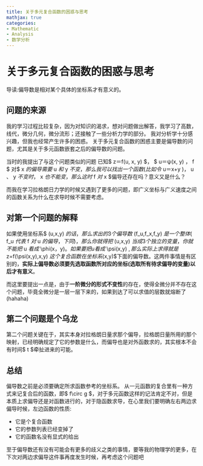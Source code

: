 ```yaml
---
title: 关于多元复合函数的困惑与思考
mathjax: true
categories:
- Mathematic
- Analysis
- 数学分析
---
```


# 关于多元复合函数的困惑与思考
导读:偏导数是相对某个具体的坐标系才有意义的。

<!--more-->
## 问题的来源
我的学习过程比较复杂，因为对知识的渴求，想对问题做出解答，我学习了高数，线代，微分几何，微分流形；还接触了一些分析力学的部分。
我对分析学十分感兴趣，但我也经常产生许多的困惑。
关于多元复合函数的困惑主要是偏导数的问题，尤其是关于多元函数嵌套之后的偏导数的问题。

当时的我提出了与这个问题类似的问题
已知$ z＝f(u, x, y) $， $ u＝ψ(x, y) $，$ f $ 对$ x $的偏导需要$ u $和$ y $不变，那么我可以找出一个函数(比如令$ u＝x+y $)，$ u $、$ y $不变时，$ x $也不能变，那么这时$ f $对$ x $偏导还存在吗？意义又是什么？

而我在学习拉格朗日力学的时候又遇到了更多的问题，即广义坐标与广义速度之间的函数关系为什么在求导时候不需要考虑。

## 对第一个问题的解释
如果使用坐标系$ (u,x,y) $的话，那么求出的3个偏导数$ (f_u,f_x,f_y) $是一个整体($ f_u $代表$ f $对$ u $的偏导，下同)，那么你就得把$ (u,x,y) $当成3个独立的变量，你就不能把$ u $看成$ \phi(x，y)$。如果要把u看成$ \psi(x,y) $, 那么实际上求得就是$ z=f(\psi(x,y),x,y) $这个复合函数在坐标系$(x,y)$下面的偏导数。这两件事情是有区别的，**实际上偏导数必须要先选取函数所对应的坐标(选取所有待求偏导的变量)以后才有意义**。

而这里要提出一点是，由于**一阶微分的形式不变性**的存在，使得全微分并不存在这个问题，毕竟全微分是一层一层下来的，如果到达了可以求值的层数就熔断了(hahaha)

## 第二个问题是个乌龙
第二个问题关键在于，其实本身对拉格朗日量求那个偏导，拉格朗日量所用的那个映射，已经明确规定了它的参数是什么，而偏导也是对外函数求的，其实根本不会有时间$ t $牵扯进来的可能。

## 总结
偏导数之前是必须要确定所求函数参考的坐标系。
从一元函数的复合里有一种方式来记复合后的函数，即$ f\circ g $，对于多元函数这样的记法肯定不对，但是本质上求偏导还是对函数进行的，对于隐函数求导，在心里我们要明确左右两边求偏导时候，左边函数的性质:
- 它是个复合函数
- 它的参数列表已经变掉了
- 它的函数名没有显式的给出
  
至于偏导数还有没有可能会有更多的歧义之类的事情，要等我的物理学的更多，在下次对两边求偏导这件事再度发生时候，再考虑这个问题吧